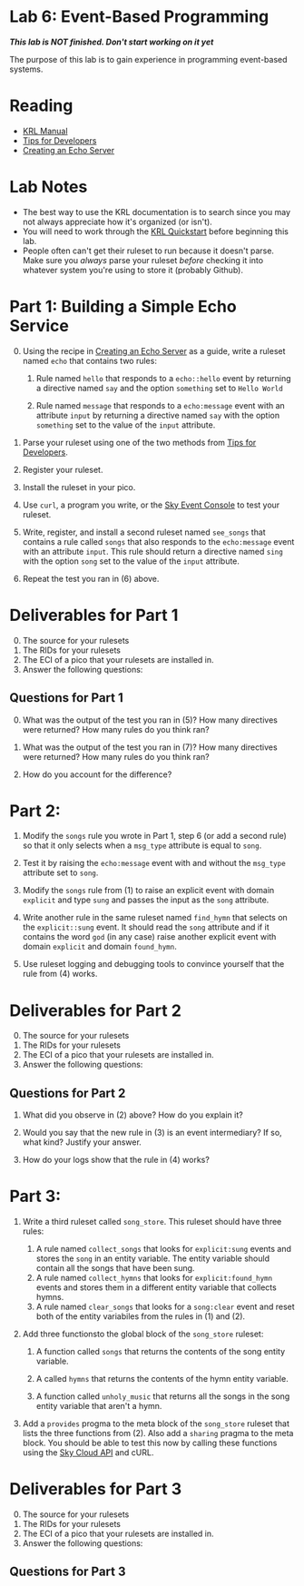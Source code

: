 # Lab 6: Event-Based Programming

__*This lab is NOT finished. Don't start working on it yet*__

The purpose of this lab is to gain experience in programming event-based systems. 

# Reading

* [KRL Manual](http://developer.kynetx.com/display/docs/Manual)
* [Tips for Developers](http://developer.kynetx.com/display/docs/Tips+for+Developers)
* [Creating an Echo Server](http://developer.kynetx.com/display/docs/Creating+an+Echo+Server)

# Lab Notes

* The best way to use the KRL documentation is to search since you may not always appreciate how it's organized (or isn't).
* You will need to work through the [KRL Quickstart](http://developer.kynetx.com/display/docs/Quickstart) before beginning this lab.
* People often can't get their ruleset to run because it doesn't parse. Make sure you *always* parse your ruleset *before* checking it into whatever system you're using to store it (probably Github). 

# Part 1: Building a Simple Echo Service

0. Using the recipe in [Creating an Echo Server](http://developer.kynetx.com/display/docs/Creating+an+Echo+Server) as a guide, write a ruleset named ```echo``` that contains two rules:

	1. Rule named ```hello``` that responds to a ```echo::hello``` event by returning a directive named ```say``` and the option ```something``` set to ```Hello World```

	2. Rule named ```message``` that responds to a ```echo:message``` event with an attribute ```input``` by returning a directive named ```say``` with the option ```something``` set to the value of the ```input``` attribute.

1. Parse your ruleset using one of the two methods from [Tips for Developers](http://developer.kynetx.com/display/docs/Tips+for+Developers).

2. Register your ruleset. 

3. Install the ruleset in your pico.

4. Use ```curl```, a program you write, or the [Sky Event Console](http://developer.kynetx.com/display/docs/Debugging+KRL+Rulesets) to test your ruleset.

5. Write, register, and install a second ruleset named ```see_songs``` that contains a rule called ```songs``` that also responds to the ```echo:message``` event with an attribute ```input```. This rule should return a directive named ```sing``` with the option ```song``` set to the value of the ```input``` attribute.

6. Repeat the test you ran in (6) above. 

# Deliverables for Part 1

0. The source for your rulesets
1. The RIDs for your rulesets
2. The ECI of a pico that your rulesets are installed in.
3. Answer the following questions:

## Questions for Part 1

0. What was the output of the test you ran in (5)?  How many directives were returned? How many rules do you think ran? 

1. What was the output of the test you ran in (7)?  How many directives were returned? How many rules do you think ran? 

2. How do you account for the difference? 

# Part 2:

1. Modify the ```songs``` rule you wrote in Part 1, step 6 (or add a second rule) so that it only selects when a ```msg_type``` attribute is equal to ```song```.

2. Test it by raising the ```echo:message``` event with and without the ```msg_type``` attribute set to ```song```.

3. Modify the ```songs``` rule from (1) to raise an explicit event with domain ```explicit``` and type ```sung``` and passes the input as the ```song``` attribute.

4. Write another rule in the same ruleset named ```find_hymn```  that selects on the ```explicit::sung``` event.  It should read the ```song``` attribute and if it contains the word ```god``` (in any case) raise another explicit event with domain ```explicit``` and domain ```found_hymn```.

5. Use ruleset logging and debugging tools to convince yourself that the rule from (4) works. 

# Deliverables for Part 2

0. The source for your rulesets
1. The RIDs for your rulesets
2. The ECI of a pico that your rulesets are installed in.
3. Answer the following questions:

## Questions for Part 2

1. What did you observe in (2) above? How do you explain it?

2. Would you say that the new rule in (3) is an event intermediary? If so, what kind? Justify your answer.

3. How do your logs show that the rule in (4) works? 

# Part 3:

1. Write a third ruleset called ```song_store```. This ruleset should have three rules:

   1.  A rule named ```collect_songs``` that looks for ```explicit:sung``` events and stores the ```song``` in an entity variable. The entity variable should contain all the songs that have been sung.
   2. A rule named ```collect_hymns``` that looks for ```explicit:found_hymn``` events and stores them in a different entity variable that collects hymns.
   3. A rule named ```clear_songs``` that looks for a ```song:clear``` event and reset both of the entity variabiles from the rules in (1) and (2).

2. Add three  functionsto the global block of the ```song_store``` ruleset:

	1.  A function called ```songs``` that returns the contents of the song entity variable.

	2. A called ```hymns```  that returns the contents of the hymn entity variable.

	3. A function called ```unholy_music```  that returns all the songs in the song entity variable that aren't a hymn.

3. Add a ```provides``` progma to the meta block of the ```song_store``` ruleset that lists the three functions from (2). Also add a ```sharing``` pragma to the meta block.  You should be able to test this now by calling these functions using the [Sky Cloud API][skycloud] and cURL.

# Deliverables for Part 3

0. The source for your rulesets
1. The RIDs for your rulesets
2. The ECI of a pico that your rulesets are installed in.
3. Answer the following questions:

## Questions for Part 3








[skycloud]: http://developer.kynetx.com/display/docs/Sky+Cloud+API
